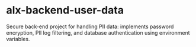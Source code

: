 # alx-backend-user-data
Secure back-end project for handling PII data: implements password encryption, PII log filtering, and database authentication using environment variables.
